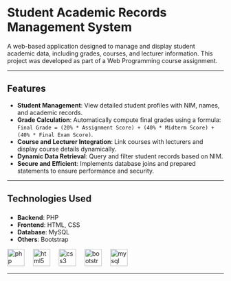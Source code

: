 # Student Academic Records Management System

A web-based application designed to manage and display student academic data, including grades, courses, and lecturer information. This project was developed as part of a Web Programming course assignment.

---

## Features

- **Student Management**: View detailed student profiles with NIM, names, and academic records.
- **Grade Calculation**: Automatically compute final grades using a formula:  
  `Final Grade = (20% * Assignment Score) + (40% * Midterm Score) + (40% * Final Exam Score)`.
- **Course and Lecturer Integration**: Link courses with lecturers and display course details dynamically.
- **Dynamic Data Retrieval**: Query and filter student records based on NIM.
- **Secure and Efficient**: Implements database joins and prepared statements to ensure performance and security.

---

## Technologies Used

###
- **Backend**: PHP 
- **Frontend**: HTML, CSS
- **Database**: MySQL 
- **Others**: Bootstrap 
<div align="left">
  <img src="https://cdn.jsdelivr.net/gh/devicons/devicon/icons/php/php-original.svg" height="40" alt="php logo"  />
  <img width="12" />
  <img src="https://cdn.jsdelivr.net/gh/devicons/devicon/icons/html5/html5-original.svg" height="40" alt="html5 logo"  />
  <img width="12" />
  <img src="https://cdn.jsdelivr.net/gh/devicons/devicon/icons/css3/css3-original.svg" height="40" alt="css3 logo"  />
  <img width="12" />
  <img src="https://cdn.jsdelivr.net/gh/devicons/devicon/icons/bootstrap/bootstrap-original.svg" height="40" alt="bootstrap logo"  />
  <img width="12" />
  <img src="https://cdn.jsdelivr.net/gh/devicons/devicon/icons/mysql/mysql-original.svg" height="40" alt="mysql logo"  />
</div>

---
